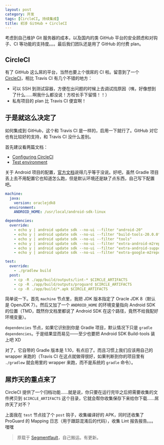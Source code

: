 ```yaml
---
layout: post
category: 开发
tags: [CircleCI, 持续集成]
title: 初涉 GitHub + CircleCI
---
```


考虑到自己维护 Git 服务器的成本，以及国内的类 GitHub 平台的安全顾虑和对钩子、CI 等功能的支持度。。。最后我们团队还是用了 GitHub 的付费 plan。

## CircleCI

有了 GitHub 这么屌的平台，当然也要上个很屌的 CI 啦。留意到了一个 [CircleCI](https://circleci.com/)，相比 Travis CI 有几个不错的地方：

- 可以 SSH 到测试容器，方便在出问题的时候上去调试找原因（咦，好像想到了什么……啊我什么都没说！方校长手下留情！！）
- 私有项目的 plan 比 Travis CI 便宜啊！

## 于是就这么决定了

如何集成到 GitHub，这个和 Travis CI 是一样的，启用一下就行了。GitHub 对它也有比较好的支持，和 Travis CI 没什么差别。

首先建议看两篇文档：

- [Configuring CircleCI](https://circleci.com/docs/configuration)
- [Test environment](https://circleci.com/docs/environment)

关于 Android 项目的配置，[官方文档](https://circleci.com/docs/android)说得几乎等于没说。好吧，虽然 Gradle 项目丢上去不用配置它也知道怎么跑，但是默认环境还是缺了点东西，自己写下配置吧。

```yaml
machine:
  java:
    version: oraclejdk8
  environment:
    ANDROID_HOME: /usr/local/android-sdk-linux

dependencies:
  override:
    - echo y | android update sdk --no-ui --filter "android-20"
    - echo y | android update sdk --no-ui --filter "build-tools-20.0.0"
    - echo y | android update sdk --no-ui --filter "tools"
    - echo y | android update sdk --no-ui --filter "extra-android-m2repository"
    - echo y | android update sdk --no-ui --filter "extra-android-support"
    - echo y | android update sdk --no-ui --filter "extra-google-m2repositor"

test:
  override:
    - ./gradlew build
  post:
    - cp -R ./app/build/outputs/lint-* $CIRCLE_ARTIFACTS
    - cp -R ./app/build/outputs/proguard $CIRCLE_ARTIFACTS
    - cp -R ./app/build/*.apk $CIRCLE_ARTIFACTS
```

简单说一下。首先 `machine` 节点里，我把 JDK 版本指定了 Oracle JDK 8（默认是 OpenJDK 7）。然后又加了一个 `ANDROID_HOME` 的环境变量指向 Android SDK 的位置（TMD，既然你文档里都说了 Android SDK 在这个路径，竟然不给我配好环境变量）。

`dependencies` 节点，如果它识别到你是 Gradle 项目，默认情况下只是 `gradle dependencies`。于是结果显而易见——至少也要把 Android SDK Build-tools 装上吧 XD

对了，它自带的 Gradle 版本是 1.10，有点旧了。而且习惯上我们应该用自己的 wrapper 来跑的（Travis CI 在这点就做得很好，如果判断到你的项目里有 `./gradlew` 就会用里的 wrapper 来跑，而不是系统的 `gradle` 命令）。

## 屌炸天的重点来了

CircleCI 提供了一个归档功能……就是说，你只要在运行完毕之后把需要收集的文件拷贝到 `$CIRCLE_ARTIFACTS` 这个目录，它就会帮你收集保存下来给你下载……屌炸天了对不？

上面我在 `test` 节点挂了个 `post` 钩子，收集编译好的 APK，同时还收集了 ProGuard 的 Mapping 日志（用于跟踪混淆后的代码），收集 Lint 报告报告。。。嘿嘿

> 原载于 [Segmentfault](http://segmentfault.com/blog/xingrz/1190000000578286)，自己搬运。有更新。
